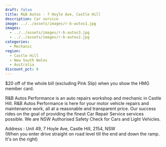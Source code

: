 ```yaml
---
draft: false
title: R&B Autos - 7 Hoyle Ave, Castle Hill
description: Car service
image: ../../assets/images/r-b-autos1.jpg
images:
  - ../../assets/images/r-b-autos3.jpg
  - ../../assets/images/r-b-autos2.jpg
categories:
  - Mechanic
region:
  - Castle Hill
  - New South Wales
  - Australia
discount_pct: 0
---
```

$20 off of the whole bill (excluding Pink Slip) when you show the HMG member card.

R&B Autos Performance is an auto repairs workshop and mechanic in Castle Hill. R&B Autos Performance is here for your motor vehicle repairs and maintenance work, all at a reasonable and transparent price. Our success rides on the goal of providing the finest Car Repair Service services possible. We are NSW Authorised Safety Check for Cars and Light Vehicles.

Address : Unit 49, 7 Hoyle Ave, Castle Hill, 2154, NSW\
(When you enter drive straight on road level till the end and down the ramp. It's on the right)
